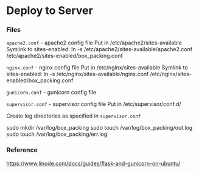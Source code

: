# Deploy to Server

### Files

`apache2.conf` - apache2 config file
Put in /etc/apache2/sites-available
Symlink to sites-enabled:
ln -s /etc/apache2/sites-available/apache2.conf /etc/apache2/sites-enabled/box_packing.conf

`nginx.conf` - nginx config file
Put in /etc/nginx/sites-available
Symlink to sites-enabled:
ln -s /etc/nginx/sites-available/nginx.conf /etc/nginx/sites-enabled/box_packing.conf


`gunicorn.conf` - gunicorn config file



`supervisor.conf` - supervisor config file
Put in /etc/supervisor/conf.d/

Create log directories as specified in `supervisor.conf`

sudo mkdir /var/log/box_packing
sudo touch /var/log/box_packing/out.log
sudo touch /var/log/box_packing/err.log











### Reference
https://www.linode.com/docs/guides/flask-and-gunicorn-on-ubuntu/